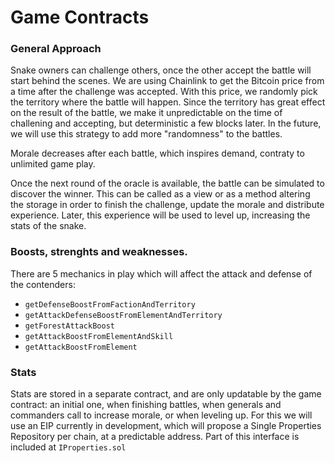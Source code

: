 # Game Contracts

### General Approach
Snake owners can challenge others, once the other accept the battle will start behind the scenes. We are using Chainlink to get the Bitcoin price from a time after the challenge was accepted. With this price, we randomly pick the territory where the battle will happen. Since the territory has great effect on the result of the battle, we make it unpredictable on the time of challening and accepting, but deterministic a few blocks later. In the future, we will use this strategy to add more "randomness" to the battles.

Morale decreases after each battle, which inspires demand, contraty to unlimited game play.

Once the next round of the oracle is available, the battle can be simulated to discover the winner. This can be called as a view or as a method altering the storage in order to finish the challenge, update the morale and distribute experience. Later, this experience will be used to level up, increasing the stats of the snake.

### Boosts, strenghts and weaknesses.
There are 5 mechanics in play which will affect the attack and defense of the contenders:
- `getDefenseBoostFromFactionAndTerritory`
- `getAttackDefenseBoostFromElementAndTerritory`
- `getForestAttackBoost`
- `getAttackBoostFromElementAndSkill`
- `getAttackBoostFromElement`

### Stats
Stats are stored in a separate contract, and are only updatable by the game contract: an initial one, when finishing battles, when generals and commanders call to increase morale, or when leveling up. For this we will use an EIP currently in development, which will propose a Single Properties Repository per chain, at a predictable address. Part of this interface is included at `IProperties.sol`